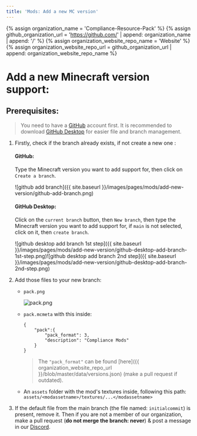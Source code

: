 ```yaml
---
title: 'Mods: Add a new MC version'
---
```

{% assign organization_name = 'Compliance-Resource-Pack' %}
{% assign github_organization_url = 'https://github.com/' | append: organization_name | append: '/' %}
{% assign organization_website_repo_name = 'Website' %}
{% assign organization_website_repo_url = github_organization_url | append: organization_website_repo_name %}

# Add a **new Minecraft version** support:

## Prerequisites:

> You need to have a [GitHub](https://github.com/) account first.
> It is recommended to download [GitHub Desktop](https://desktop.github.com/) for easier file and branch management.

1.  Firstly, check if the branch already exists, if not create a new one :

    #### GitHub:

    Type the Minecraft version you want to add support for, then click on `Create a branch`.

    ![github add branch]({{ site.baseurl }}/images/pages/mods/add-new-version/github-add-branch.png)

    #### GitHub Desktop:

    Click on the `current branch` button, then `New branch`, then type the Minecraft version you want to add support for, if `main` is not selected, click on it, then `create branch`.

    ![github desktop add branch 1st step]({{ site.baseurl }}/images/pages/mods/add-new-version/github-desktop-add-branch-1st-step.png)![github desktop add branch 2nd step]({{ site.baseurl }}/images/pages/mods/add-new-version/github-desktop-add-branch-2nd-step.png)

2.  Add those files to your new branch:

    *   `pack.png`

        ![pack.png](https://compliancepack.net/image/icon/compliance_mods.png)
    *   `pack.mcmeta` with this inside:

            {
            	"pack":{
            		"pack_format": 3,
            		"description": "Compliance Mods"
            	}
            }

        > The `"pack_format"` can be found [here]({{ organization_website_repo_url }}/blob/master/data/versions.json) (make a pull request if outdated).

    *   An `assets` folder with the mod's textures inside, following this path: `assets/<modassetname>/textures/...</modassetname>`

3.  If the default file from the main branch (the file named: `initialcommit`) is present, remove it. Then if you are not a member of our organization, make a pull request (**do not merge the branch: never**) & post a message in our [Discord](https://discord.com/invite/QF2CAX7).
